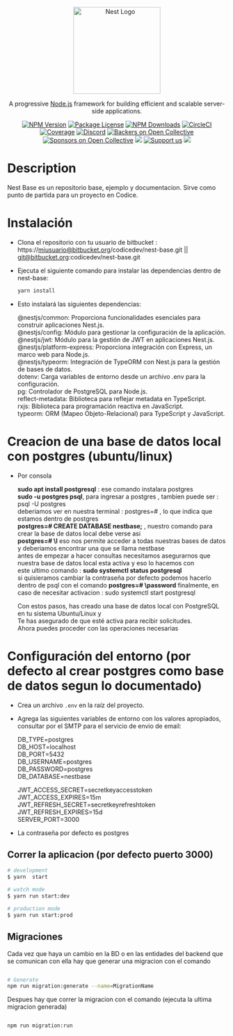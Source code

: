 <p align="center">
  <a href="http://nestjs.com/" target="blank"><img src="https://nestjs.com/img/logo-small.svg" width="200" alt="Nest Logo" /></a>
</p>

[circleci-image]: https://img.shields.io/circleci/build/github/nestjs/nest/master?token=abc123def456
[circleci-url]: https://circleci.com/gh/nestjs/nest

  <p align="center">A progressive <a href="http://nodejs.org" target="_blank">Node.js</a> framework for building efficient and scalable server-side applications.</p>
    <p align="center">
<a href="https://www.npmjs.com/~nestjscore" target="_blank"><img src="https://img.shields.io/npm/v/@nestjs/core.svg" alt="NPM Version" /></a>
<a href="https://www.npmjs.com/~nestjscore" target="_blank"><img src="https://img.shields.io/npm/l/@nestjs/core.svg" alt="Package License" /></a>
<a href="https://www.npmjs.com/~nestjscore" target="_blank"><img src="https://img.shields.io/npm/dm/@nestjs/common.svg" alt="NPM Downloads" /></a>
<a href="https://circleci.com/gh/nestjs/nest" target="_blank"><img src="https://img.shields.io/circleci/build/github/nestjs/nest/master" alt="CircleCI" /></a>
<a href="https://coveralls.io/github/nestjs/nest?branch=master" target="_blank"><img src="https://coveralls.io/repos/github/nestjs/nest/badge.svg?branch=master#9" alt="Coverage" /></a>
<a href="https://discord.gg/G7Qnnhy" target="_blank"><img src="https://img.shields.io/badge/discord-online-brightgreen.svg" alt="Discord"/></a>
<a href="https://opencollective.com/nest#backer" target="_blank"><img src="https://opencollective.com/nest/backers/badge.svg" alt="Backers on Open Collective" /></a>
<a href="https://opencollective.com/nest#sponsor" target="_blank"><img src="https://opencollective.com/nest/sponsors/badge.svg" alt="Sponsors on Open Collective" /></a>
  <a href="https://paypal.me/kamilmysliwiec" target="_blank"><img src="https://img.shields.io/badge/Donate-PayPal-ff3f59.svg"/></a>
    <a href="https://opencollective.com/nest#sponsor"  target="_blank"><img src="https://img.shields.io/badge/Support%20us-Open%20Collective-41B883.svg" alt="Support us"></a>
  <a href="https://twitter.com/nestframework" target="_blank"><img src="https://img.shields.io/twitter/follow/nestframework.svg?style=social&label=Follow"></a>
</p>
  <!--[![Backers on Open Collective](https://opencollective.com/nest/backers/badge.svg)](https://opencollective.com/nest#backer)
  [![Sponsors on Open Collective](https://opencollective.com/nest/sponsors/badge.svg)](https://opencollective.com/nest#sponsor)-->

# Description

Nest Base es un repositorio base, ejemplo y documentacion. Sirve como punto de partida para un proyecto en Codice.

# Instalación

- Clona el repositorio con tu usuario de bitbucket : https://miusuario@bitbucket.org/codicedev/nest-base.git || git@bitbucket.org:codicedev/nest-base.git
- Ejecuta el siguiente comando para instalar las dependencias dentro de nest-base:

  ```bash
  yarn install
  ```

- Esto instalará las siguientes dependencias:

  @nestjs/common: Proporciona funcionalidades esenciales para construir aplicaciones Nest.js.<br/>
  @nestjs/config: Módulo para gestionar la configuración de la aplicación.<br/>
  @nestjs/jwt: Módulo para la gestión de JWT en aplicaciones Nest.js.<br/>
  @nestjs/platform-express: Proporciona integración con Express, un marco web para Node.js.<br/>
  @nestjs/typeorm: Integración de TypeORM con Nest.js para la gestión de bases de datos.<br/>
  dotenv: Carga variables de entorno desde un archivo .env para la configuración.<br/>
  pg: Controlador de PostgreSQL para Node.js.<br/>
  reflect-metadata: Biblioteca para reflejar metadata en TypeScript.<br/>
  rxjs: Biblioteca para programación reactiva en JavaScript.<br/>
  typeorm: ORM (Mapeo Objeto-Relacional) para TypeScript y JavaScript.<br/>

# Creacion de una base de datos local con postgres (ubuntu/linux)

- Por consola

  **sudo apt install postgresql** : ese comando instalara postgres <br/>
  **sudo -u postgres psql**, para ingresar a postgres , tambien puede ser : psql -U postgres<br/>
  deberiamos ver en nuestra terminal : postgres=# , lo que indica que estamos dentro de postgres<br/>
  **postgres=# CREATE DATABASE nestbase;** , nuestro comando para crear la base de datos local debe verse asi<br/>
  **postgres=# \l** eso nos permite acceder a todas nuestras bases de datos y deberiamos encontrar una que se llama nestbase<br/>
  antes de empezar a hacer consultas necesitamos asegurarnos que nuestra base de datos local esta activa y eso lo hacemos con <br/>
  este ultimo comando : **sudo systemctl status postgresql**<br/>
  si quisieramos cambiar la contraseña por defecto podemos hacerlo dentro de psql con el comando **postgres=# \password**
  finalmente, en caso de necesitar activacion : sudo systemctl start postgresql<br/>

  Con estos pasos, has creado una base de datos local con PostgreSQL en tu sistema Ubuntu/Linux y <br/>
  Te has asegurado de que esté activa para recibir solicitudes. <br/>
  Ahora puedes proceder con las operaciones necesarias<br/>

# Configuración del entorno (por defecto al crear postgres como base de datos segun lo documentado)

- Crea un archivo `.env` en la raíz del proyecto.
- Agrega las siguientes variables de entorno con los valores apropiados, consultar por el SMTP para el servicio de envio de email:

  DB_TYPE=postgres</br>
  DB_HOST=localhost</br>
  DB_PORT=5432</br>
  DB_USERNAME=postgres</br>
  DB_PASSWORD=postgres</br>
  DB_DATABASE=nestbase</br>

  JWT_ACCESS_SECRET=secretkeyaccesstoken</br>
  JWT_ACCESS_EXPIRES=15m</br>
  JWT_REFRESH_SECRET=secretkeyrefreshtoken</br>
  JWT_REFRESH_EXPIRES=15d</br>
  SERVER_PORT=3000</br>

- La contraseña por defecto es postgres

## Correr la aplicacion (por defecto puerto 3000)

```bash
# development
$ yarn  start

# watch mode
$ yarn run start:dev

# production mode
$ yarn run start:prod
```

## Migraciones

Cada vez que haya un cambio en la BD o en las entidades del backend que se comunican con ella hay que generar una migracion con el comando

```bash

# Generate
npm run migration:generate --name=MigrationName
```

Despues hay que correr la migracion con el comando (ejecuta la ultima migracion generada)

```bash

npm run migration:run

```

```


```

